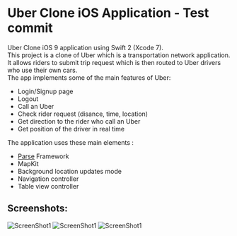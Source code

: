 # Uber Clone iOS Application - Test commit  
  
Uber Clone iOS 9 application using Swift 2 (Xcode 7).  
This project is a clone of Uber which is a transportation network application. It allows riders to submit trip request which is then routed to Uber drivers who use their own cars.  
The app implements some of the main features of Uber:
- Login/Signup page
- Logout
- Call an Uber
- Check rider request (disance, time, location)
- Get direction to the rider who call an Uber
- Get position of the driver in real time
  
The application uses these main elements :  
- [Parse](https://www.parse.com) Framework
- MapKit
- Background location updates mode
- Navigation controller
- Table view controller
  
## Screenshots:
  
![ScreenShot1](https://raw.github.com/RedFish/Uber/master/Screenshots/Screenshot_1.png)
![ScreenShot1](https://raw.github.com/RedFish/Uber/master/Screenshots/Screenshot_2.png)
![ScreenShot1](https://raw.github.com/RedFish/Uber/master/Screenshots/Screenshot_3.png)
